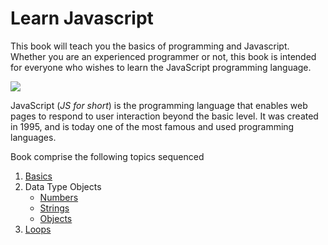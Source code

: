 # Learn Javascript

This book will teach you the basics of programming and Javascript. Whether you are an experienced programmer or not, this book is intended for everyone who wishes to learn the JavaScript programming language.

![](./assets/intro.png)

JavaScript (_JS for short_) is the programming language that enables web pages to respond to user interaction beyond the basic level. It was created in 1995, and is today one of the most famous and used programming languages.

Book comprise the following topics sequenced
1. [Basics](https://github.com/akramnarejo/javascript/tree/fix-readme/basics)
2. Data Type Objects
    * [Numbers](https://github.com/akramnarejo/javascript/tree/fix-readme/numbers)
    * [Strings](https://github.com/akramnarejo/javascript/tree/fix-readme/numbers)
    * [Objects](https://github.com/akramnarejo/javascript/tree/fix-readme/numbers)
3. [Loops]()
